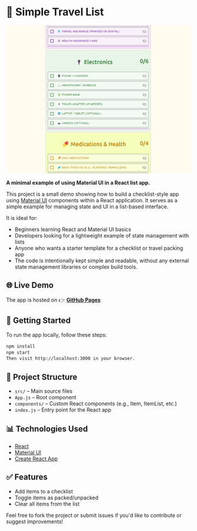 # 🛃 Simple Travel List

![Screenshot](./simple-travel-list-2.png)

**A minimal example of using Material UI in a React list app.**

This project is a small demo showing how to build a checklist-style app using [Material UI](https://mui.com/) components within a React application. It serves as a simple example for managing state and UI in a list-based interface.

It is ideal for:
 - Beginners learning React and Material UI basics
 - Developers looking for a lightweight example of state management with lists
 - Anyone who wants a starter template for a checklist or travel packing app
 - The code is intentionally kept simple and readable, without any external state management libraries or complex build tools.

## 🌐 Live Demo

The app is hosted on 👉 [**GitHub Pages**](https://r3mus99.github.io/simple-travel-list/)

## 📅 Getting Started

To run the app locally, follow these steps:

```bash
npm install
npm start
Then visit http://localhost:3000 in your browser.
```

## 📂 Project Structure
- ```src/``` – Main source files
- ```App.js``` – Root component
- ```components/``` – Custom React components (e.g., Item, ItemList, etc.)
- ```index.js``` – Entry point for the React app

## 📊 Technologies Used
 - [React](https://react.dev/)
 - [Material UI](https://mui.com/material-ui/)
 - [Create React App](https://create-react-app.dev/docs/getting-started/)

## ✅ Features
 - Add items to a checklist
 - Toggle items as packed/unpacked
 - Clear all items from the list


Feel free to fork the project or submit issues if you'd like to contribute or suggest improvements!

